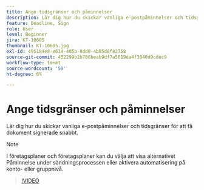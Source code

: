 ```yaml
---
title: Ange tidsgränser och påminnelser
description: Lär dig hur du skickar vanliga e-postpåminnelser och tidsgränser för att få dokument signerade snabbt
feature: Deadline, Sign
role: User
level: Beginner
jira: KT-10605
thumbnail: KT-10605.jpg
exl-id: 495184e8-e614-405b-8dd8-4b85d8f82758
source-git-commit: 452299b2b786beab9df7a5019da4f3840d9cdec9
workflow-type: tm+mt
source-wordcount: '59'
ht-degree: 6%

---
```


# Ange tidsgränser och påminnelser

Lär dig hur du skickar vanliga e-postpåminnelser och tidsgränser för att få dokument signerade snabbt.

>[!NOTE]
>
>I företagsplaner och företagsplaner kan du välja att visa alternativet Påminnelse under sändningsprocessen eller aktivera automatisering på konto- eller gruppnivå.

>[!VIDEO](https://video.tv.adobe.com/v/3425319?quality=12&learn=on&hidetitle=true&captions=swe)


